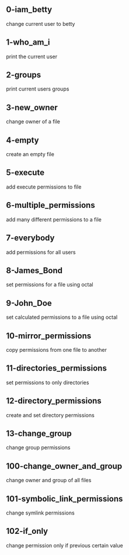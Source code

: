 ## 0-iam_betty 

change current user to betty

## 1-who_am_i

print the current user

## 2-groups

print current users groups

## 3-new_owner

change owner of a file

## 4-empty

create an empty file

## 5-execute

add execute permissions to file

## 6-multiple_permissions

add many different permissions to a file

## 7-everybody

add permissions for all users

## 8-James_Bond

set permissions for a file using octal

## 9-John_Doe

set calculated permissions to a file using octal

## 10-mirror_permissions

copy permissions from one file to another

## 11-directories_permissions

set permissions to only directories

## 12-directory_permissions

create and set directory permissions

## 13-change_group

change group permissions

## 100-change_owner_and_group

change owner and group of all files

## 101-symbolic_link_permissions

change symlink permissions

## 102-if_only

change permission only if previous certain value



